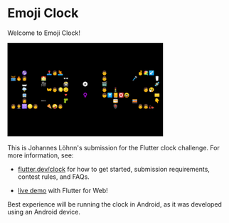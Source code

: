 # Emoji Clock

Welcome to Emoji Clock!

<img src='digital_clock/emoji_clock.png' width='350'>

This is Johannes Löhnn's submission for the Flutter clock challenge. For more information, see:

* [flutter.dev/clock](https://flutter.dev/clock) for how to get started, submission requirements, contest rules, and FAQs.

* [live demo](https://maryx.github.io/flutter_clock) with Flutter for Web!

Best experience will be running the clock in Android, as it was developed using an Android device.